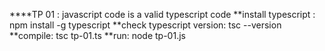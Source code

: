 ****TP 01 : javascript code is a valid typescript code
**install typescript :
npm install -g typescript
**check typescript version: 
tsc --version
**compile: 
tsc tp-01.ts 
**run: 
node tp-01.js